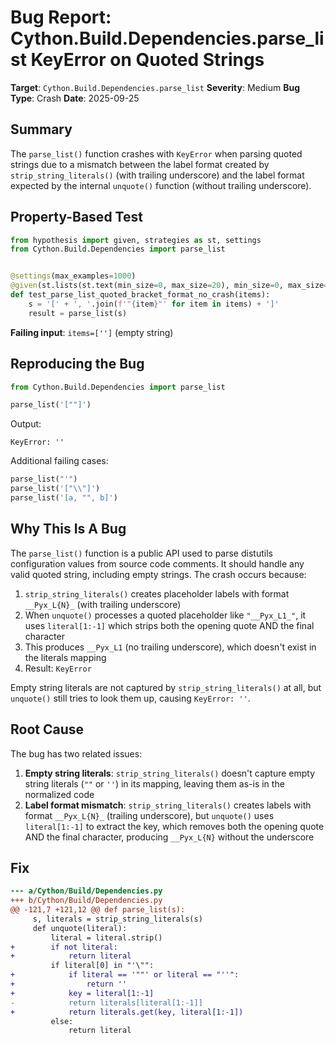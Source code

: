# Bug Report: Cython.Build.Dependencies.parse_list KeyError on Quoted Strings

**Target**: `Cython.Build.Dependencies.parse_list`
**Severity**: Medium
**Bug Type**: Crash
**Date**: 2025-09-25

## Summary

The `parse_list()` function crashes with `KeyError` when parsing quoted strings due to a mismatch between the label format created by `strip_string_literals()` (with trailing underscore) and the label format expected by the internal `unquote()` function (without trailing underscore).

## Property-Based Test

```python
from hypothesis import given, strategies as st, settings
from Cython.Build.Dependencies import parse_list


@settings(max_examples=1000)
@given(st.lists(st.text(min_size=0, max_size=20), min_size=0, max_size=10))
def test_parse_list_quoted_bracket_format_no_crash(items):
    s = '[' + ', '.join(f'"{item}"' for item in items) + ']'
    result = parse_list(s)
```

**Failing input**: `items=['']` (empty string)

## Reproducing the Bug

```python
from Cython.Build.Dependencies import parse_list

parse_list('[""]')
```

Output:
```
KeyError: ''
```

Additional failing cases:
```python
parse_list("'")
parse_list('["\\"]')
parse_list('[a, "", b]')
```

## Why This Is A Bug

The `parse_list()` function is a public API used to parse distutils configuration values from source code comments. It should handle any valid quoted string, including empty strings. The crash occurs because:

1. `strip_string_literals()` creates placeholder labels with format `__Pyx_L{N}_` (with trailing underscore)
2. When `unquote()` processes a quoted placeholder like `"__Pyx_L1_"`, it uses `literal[1:-1]` which strips both the opening quote AND the final character
3. This produces `__Pyx_L1` (no trailing underscore), which doesn't exist in the literals mapping
4. Result: `KeyError`

Empty string literals are not captured by `strip_string_literals()` at all, but `unquote()` still tries to look them up, causing `KeyError: ''`.

## Root Cause

The bug has two related issues:

1. **Empty string literals**: `strip_string_literals()` doesn't capture empty string literals (`""` or `''`) in its mapping, leaving them as-is in the normalized code
2. **Label format mismatch**: `strip_string_literals()` creates labels with format `__Pyx_L{N}_` (trailing underscore), but `unquote()` uses `literal[1:-1]` to extract the key, which removes both the opening quote AND the final character, producing `__Pyx_L{N}` without the underscore

## Fix

```diff
--- a/Cython/Build/Dependencies.py
+++ b/Cython/Build/Dependencies.py
@@ -121,7 +121,12 @@ def parse_list(s):
     s, literals = strip_string_literals(s)
     def unquote(literal):
         literal = literal.strip()
+        if not literal:
+            return literal
         if literal[0] in "'\"":
+            if literal == '""' or literal == "''":
+                return ''
+            key = literal[1:-1]
-            return literals[literal[1:-1]]
+            return literals.get(key, literal[1:-1])
         else:
             return literal
```
